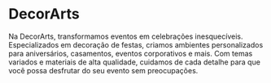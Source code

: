# DecorArts
Na DecorArts, transformamos eventos em celebrações inesquecíveis. Especializados em decoração de festas, criamos ambientes personalizados para aniversários, casamentos, eventos corporativos e mais. Com temas variados e materiais de alta qualidade, cuidamos de cada detalhe para que você possa desfrutar do seu evento sem preocupações.
